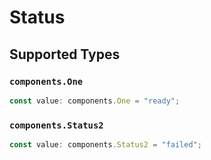 # Status


## Supported Types

### `components.One`

```typescript
const value: components.One = "ready";
```

### `components.Status2`

```typescript
const value: components.Status2 = "failed";
```


